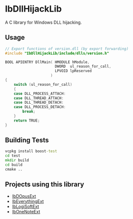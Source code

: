 # IbDllHijackLib
A C library for Windows DLL hijacking.

## Usage
```cpp
// Export functions of version.dll (by export forwarding)
#include "IbDllHijackLib/include/dlls/version.h"

BOOL APIENTRY DllMain( HMODULE hModule,
                       DWORD  ul_reason_for_call,
                       LPVOID lpReserved
                     )
{
    switch (ul_reason_for_call)
    {
    case DLL_PROCESS_ATTACH:
    case DLL_THREAD_ATTACH:
    case DLL_THREAD_DETACH:
    case DLL_PROCESS_DETACH:
        break;
    }
    return TRUE;
}
```

## Building Tests
```cmd
vcpkg install boost-test
cd test
mkdir build
cd build
cmake ..
```

## Projects using this library
* [IbDOpusExt](https://github.com/Chaoses-Ib/IbDOpusExt)
* [IbEverythingExt](https://github.com/Chaoses-Ib/IbEverythingExt)
* [IbLogiSoftExt](https://github.com/Chaoses-Ib/IbLogiSoftExt)
* [IbOneNoteExt](https://github.com/Chaoses-Ib/IbOneNoteExt)